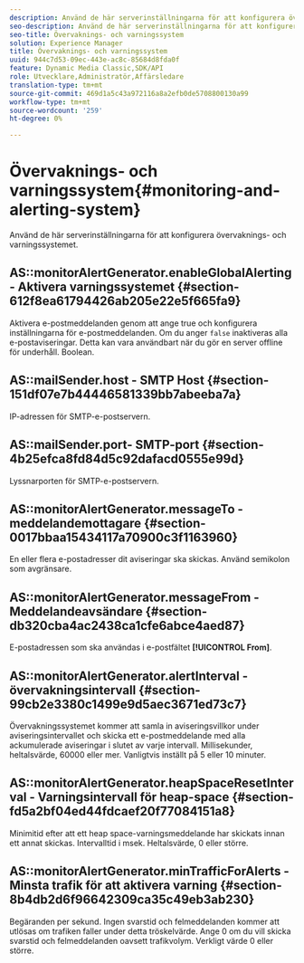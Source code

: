 ```yaml
---
description: Använd de här serverinställningarna för att konfigurera övervaknings- och varningssystemet.
seo-description: Använd de här serverinställningarna för att konfigurera övervaknings- och varningssystemet.
seo-title: Övervaknings- och varningssystem
solution: Experience Manager
title: Övervaknings- och varningssystem
uuid: 944c7d53-09ec-443e-ac8c-85684d8fda0f
feature: Dynamic Media Classic,SDK/API
role: Utvecklare,Administratör,Affärsledare
translation-type: tm+mt
source-git-commit: 469d1a5c43a972116a8a2efb0de5708800130a99
workflow-type: tm+mt
source-wordcount: '259'
ht-degree: 0%

---
```



# Övervaknings- och varningssystem{#monitoring-and-alerting-system}

Använd de här serverinställningarna för att konfigurera övervaknings- och varningssystemet.

## AS::monitorAlertGenerator.enableGlobalAlerting - Aktivera varningssystemet {#section-612f8ea61794426ab205e22e5f665fa9}

Aktivera e-postmeddelanden genom att ange true och konfigurera inställningarna för e-postmeddelanden. Om du anger `false` inaktiveras alla e-postaviseringar. Detta kan vara användbart när du gör en server offline för underhåll. Boolean.

## AS::mailSender.host - SMTP Host {#section-151df07e7b44446581339bb7abeeba7a}

IP-adressen för SMTP-e-postservern.

## AS::mailSender.port- SMTP-port {#section-4b25efca8fd84d5c92dafacd0555e99d}

Lyssnarporten för SMTP-e-postservern.

## AS::monitorAlertGenerator.messageTo - meddelandemottagare {#section-0017bbaa15434117a70900c3f1163960}

En eller flera e-postadresser dit aviseringar ska skickas. Använd semikolon som avgränsare.

## AS::monitorAlertGenerator.messageFrom - Meddelandeavsändare {#section-db320cba4ac2438ca1cfe6abce4aed87}

E-postadressen som ska användas i e-postfältet **[!UICONTROL From]**.

## AS::monitorAlertGenerator.alertInterval - övervakningsintervall {#section-99cb2e3380c1499e9d5aec3671ed73c7}

Övervakningssystemet kommer att samla in aviseringsvillkor under aviseringsintervallet och skicka ett e-postmeddelande med alla ackumulerade aviseringar i slutet av varje intervall. Millisekunder, heltalsvärde, 60000 eller mer. Vanligtvis inställt på 5 eller 10 minuter.

## AS::monitorAlertGenerator.heapSpaceResetInterval - Varningsintervall för heap-space {#section-fd5a2bf04ed44fdcaef20f77084151a8}

Minimitid efter att ett heap space-varningsmeddelande har skickats innan ett annat skickas. Intervalltid i msek. Heltalsvärde, 0 eller större.

## AS::monitorAlertGenerator.minTrafficForAlerts - Minsta trafik för att aktivera varning {#section-8b4db2d6f96642309ca35c49eb3ab230}

Begäranden per sekund. Ingen svarstid och felmeddelanden kommer att utlösas om trafiken faller under detta tröskelvärde. Ange 0 om du vill skicka svarstid och felmeddelanden oavsett trafikvolym. Verkligt värde 0 eller större.
